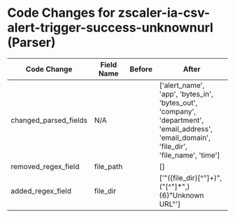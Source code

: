 # Code Changes for zscaler-ia-csv-alert-trigger-success-unknownurl (Parser)

| Code Change | Field Name | Before | After |
|-------------|------------|--------|-------|
| changed_parsed_fields | N/A |  | ['alert_name', 'app', 'bytes_in', 'bytes_out', 'company', 'department', 'email_address', 'email_domain', 'file_dir', 'file_name', 'time'] |
| removed_regex_field | file_path |  | [] |
| added_regex_field | file_dir |  | ['"({file_dir}[^"]+)",("[^"]*",){6}"Unknown URL"'] |